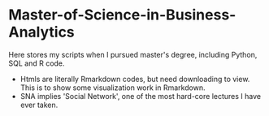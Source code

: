 # Master-of-Science-in-Business-Analytics
Here stores my scripts when I pursued master's degree, including Python, SQL and R code.

- Htmls are literally Rmarkdown codes, but need downloading to view. This is to show some visualization work in Rmarkdown.
- SNA implies 'Social Network', one of the most hard-core lectures I have ever taken. 
